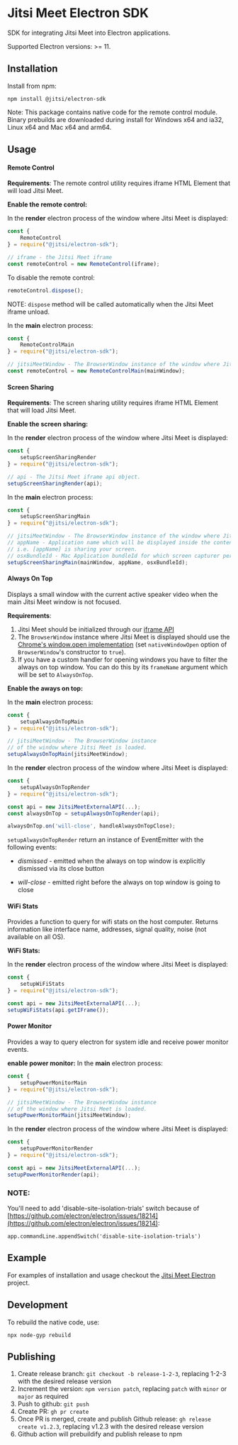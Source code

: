 # Jitsi Meet Electron SDK

SDK for integrating Jitsi Meet into Electron applications.

Supported Electron versions: >= 11.

## Installation

Install from npm:

    npm install @jitsi/electron-sdk

Note: This package contains native code for the remote control module. Binary prebuilds are downloaded during install for Windows x64 and ia32, Linux x64 and Mac x64 and arm64.

## Usage
#### Remote Control

**Requirements**:
The remote control utility requires iframe HTML Element that will load Jitsi Meet.

**Enable the remote control:**

In the **render** electron process of the window where Jitsi Meet is displayed:

```Javascript
const {
    RemoteControl
} = require("@jitsi/electron-sdk");

// iframe - the Jitsi Meet iframe
const remoteControl = new RemoteControl(iframe);
```

To disable the remote control:
```Javascript
remoteControl.dispose();
```

NOTE: `dispose` method will be called automatically when the Jitsi Meet iframe unload.

In the **main** electron process:

```Javascript
const {
    RemoteControlMain
} = require("@jitsi/electron-sdk");

// jitsiMeetWindow - The BrowserWindow instance of the window where Jitsi Meet is loaded.
const remoteControl = new RemoteControlMain(mainWindow);
```

#### Screen Sharing

**Requirements**:
The screen sharing utility requires iframe HTML Element that will load Jitsi Meet.

**Enable the screen sharing:**

In the **render** electron process of the window where Jitsi Meet is displayed:

```Javascript
const {
    setupScreenSharingRender
} = require("@jitsi/electron-sdk");

// api - The Jitsi Meet iframe api object.
setupScreenSharingRender(api);
```
In the **main** electron process:

```Javascript
const {
    setupScreenSharingMain
} = require("@jitsi/electron-sdk");

// jitsiMeetWindow - The BrowserWindow instance of the window where Jitsi Meet is loaded.
// appName - Application name which will be displayed inside the content sharing tracking window
// i.e. [appName] is sharing your screen.
// osxBundleId - Mac Application bundleId for which screen capturer permissions will be reset if user denied them.  
setupScreenSharingMain(mainWindow, appName, osxBundleId);
```


#### Always On Top
Displays a small window with the current active speaker video when the main Jitsi Meet window is not focused.

**Requirements**:
1. Jitsi Meet should be initialized through our [iframe API](https://github.com/jitsi/jitsi-meet/blob/master/doc/api.md)
2. The `BrowserWindow` instance where Jitsi Meet is displayed should use the [Chrome's window.open implementation](https://github.com/electron/electron/blob/master/docs/api/window-open.md#using-chromes-windowopen-implementation) (set `nativeWindowOpen` option of `BrowserWindow`'s constructor to `true`).
3. If you have a custom handler for opening windows you have to filter the always on top window. You can do this by its `frameName` argument which will be set to `AlwaysOnTop`.

**Enable the aways on top:**

In the **main** electron process:
```Javascript
const {
    setupAlwaysOnTopMain
} = require("@jitsi/electron-sdk");

// jitsiMeetWindow - The BrowserWindow instance
// of the window where Jitsi Meet is loaded.
setupAlwaysOnTopMain(jitsiMeetWindow);
```

In the **render** electron process of the window where Jitsi Meet is displayed:
```Javascript
const {
    setupAlwaysOnTopRender
} = require("@jitsi/electron-sdk");

const api = new JitsiMeetExternalAPI(...);
const alwaysOnTop = setupAlwaysOnTopRender(api);

alwaysOnTop.on('will-close', handleAlwaysOnTopClose);
```

`setupAlwaysOnTopRender` return an instance of EventEmitter with the following events:

* _dismissed_ - emitted when the always on top window is explicitly dismissed via its close button

* _will-close_ - emitted right before the always on top window is going to close

#### WiFi Stats
Provides a function to query for wifi stats on the host computer. Returns information like interface name, addresses, signal quality, noise (not available on all OS).

**WiFi Stats:**

In the **render** electron process of the window where Jitsi Meet is displayed:
```Javascript
const {
    setupWiFiStats
} = require("@jitsi/electron-sdk");

const api = new JitsiMeetExternalAPI(...);
setupWiFiStats(api.getIFrame());
```

#### Power Monitor
Provides a way to query electron for system idle and receive power monitor events.

**enable power monitor:**
In the **main** electron process:
```Javascript
const {
    setupPowerMonitorMain
} = require("@jitsi/electron-sdk");

// jitsiMeetWindow - The BrowserWindow instance
// of the window where Jitsi Meet is loaded.
setupPowerMonitorMain(jitsiMeetWindow);
```

In the **render** electron process of the window where Jitsi Meet is displayed:
```Javascript
const {
    setupPowerMonitorRender
} = require("@jitsi/electron-sdk");

const api = new JitsiMeetExternalAPI(...);
setupPowerMonitorRender(api);
```

### NOTE:
You'll need to add 'disable-site-isolation-trials' switch because of [https://github.com/electron/electron/issues/18214](https://github.com/electron/electron/issues/18214):
```
app.commandLine.appendSwitch('disable-site-isolation-trials')
```

## Example

For examples of installation and usage checkout the [Jitsi Meet Electron](https://github.com/jitsi/jitsi-meet-electron) project.

## Development

To rebuild the native code, use:

    npx node-gyp rebuild

## Publishing

1. Create release branch: `git checkout -b release-1-2-3`, replacing 1-2-3 with the desired release version
2. Increment the version: `npm version patch`, replacing `patch` with `minor` or `major` as required
3. Push to github: `git push`
4. Create PR: `gh pr create`
5. Once PR is merged, create and publish Github release: `gh release create v1.2.3`, replacing v1.2.3 with the desired release version
7. Github action will prebuildify and publish release to npm
